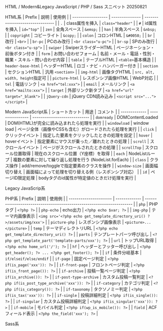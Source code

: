 HTML / Modern&Legacy JavaScript / PHP / Sass スニペット 20250821

HTML系
| Prefix             | 説明              | 使用例                              |
| ------------------ | --------------- | -------------------------------- |
| `.`                | class属性を挿入      | `class="header"`                 |
| `#`                | id属性を挿入         | `id="top"`                       |
| `zen`              | 全角スペース          | `&emsp;`                         |
| `han`              | 半角スペース          | `&nbsp;`                         |
| `copyright`        | コピーライト          | `&copy;`                         |
| `colon`            | コロンHTML         | `&#0058;`                        |
| `br`               | 改行              | `<br>`                           |
| `br-pc`            | PCのみ改行          | `<br class="u-pc">`              |
| `br-sp`            | SPのみ改行          | `<br class="u-sp">`              |
| `swiper`           | SwiperスライダーHTML | ページネーション・前後ボタン付き                 |
| `form`             | お問い合わせフォーム      | 名前・メール・電話・性別・職業・スキル・問い合わせ内容      |
| `table`            | テーブルHTML        | `<table>`基本構造                    |
| `header-base-html` | ヘッダーHTML        | ロゴ・ナビ・ハンバーガー付き                   |
| `section`          | セクションHTML       | 汎用 `<section>`                   |
| `img-html`         | 画像タグHTML        | `src, alt, width, height`指定可     |
| `picture-html`     | レスポンシブ画像HTML    | WebP対応                           |
| `tel`              | 電話リンク           | `<a href="tel:xxx">`             |
| `email`            | メールリンク          | `<a href="mailto:xxx">`          |
| `target`           | 外部リンク新タブ        | `<a href="url" target="_blank">` |
| `jQuery-cdn`       | jQuery CDN読み込み  | `<script src="..."></script>`    |


Modern JavaScript系
| ショートカット       | 用途               | コメント                          |
| ------------- | ---------------- | ----------------------------- |
| `domready`    | DOMContentLoaded | DOM(HTML)が完全に読み込まれたら処理を実行           |
| `windowload`  | window load      | ページ全体（画像やCSSも含む）がロードされたら処理を実行 |
| `click`       | クリックイベント         | 指定した要素をクリックしたときの処理を設定         |
| `hover`       | hoverイベント        | 指定要素にマウスが乗った／離れたときの処理         |
| `scroll`      | スクロールイベント        | ページがスクロールされたときの処理             |
| `scrollTop`   | スクロール位置取得        | 現在のスクロール位置（Y座標）を取得            |
| `each`        | NodeListループ      | 複数の要素に対して繰り返し処理を行う (NodeList.forEach) |
| `class`       | クラス操作            | add/remove/toggleで指定要素のクラスを操作 |
| `window-size` | 画面幅切り替え          | 画面幅によって処理を切り替える例（レスポンシブ対応）    |
| `id`          | ページID限定処理        | bodyタグのid属性が特定値のときだけ処理を実行     |

Legacy JavaScrip系


PHP系
| Prefix                 | 説明            | 使用例                                                                     |
| ---------------------- | ------------- | ----------------------------------------------------------------------- |
| `php`                  | PHPタグ         | `<?php ?>`                                                              |
| `php-echo`             | echo出力        | `<?php echo $var; ?>`                                                   |
| `img-php`              | テーマ内画像表示      | `<img src='<?php echo get_template_directory_uri() ?>/assets/img/xxx'>` |
| `picture-php`          | レスポンシブ画像表示    | `<picture>...</picture>`                                                |
| `temp`                 | テーマディレクトリURL  | `<?php echo get_template_directory_uri() ?>`                            |
| `parts`                | テンプレートパーツ呼び出し | `<?php get_template_part('template-parts/xxx'); ?>`                     |
| `url`                  | トップURL取得      | `<?php echo home_url('/'); ?>`                                          |
| `hf`                   | ヘッダーとフッター呼び出し | `<?php get_header(); ?> ... <?php get_footer(); ?>`                     |
| `if`                   | 条件分岐基本        | `if/elseif/else/endif`                                                  |
| `if-page`              | 固定ページ判定       | `<?php if(is_page('xxx')): ?>`                                          |
| `if-front-page`        | フロントページ判定     | `<?php if(is_front_page()): ?>`                                         |
| `if-archive`           | 投稿一覧ページ判定     | `<?php if(is_archive()): ?>`                                            |
| `if-post-type-archive` | カスタム投稿一覧判定    | `<?php if(is_post_type_archive('xxx')): ?>`                             |
| `if-category`          | カテゴリ判定        | `<?php if(is_category()): ?>`                                           |
| `if-taxonomy`          | タクソノミー判定      | `<?php if(is_tax('xxx')): ?>`                                           |
| `if-single`            | 投稿詳細判定        | `<?php if(is_single()): ?>`                                             |
| `if-singular`          | カスタム投稿詳細判定    | `<?php if(is_singular('xxx')): ?>`                                      |
| `if-mobile`            | モバイル判定        | `<?php if(wp_is_mobile()): ?>`                                          |
| `field`                | ACFフィールド表示    | `<?php the_field('xxx'); ?>`                                            |


Sass系